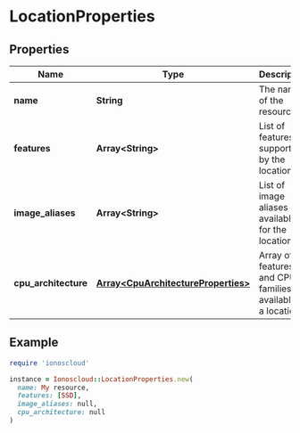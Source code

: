# LocationProperties

## Properties

| Name | Type | Description | Notes |
| ---- | ---- | ----------- | ----- |
| **name** | **String** | The name of the  resource. | [optional] |
| **features** | **Array&lt;String&gt;** | List of features supported by the location | [optional][readonly] |
| **image_aliases** | **Array&lt;String&gt;** | List of image aliases available for the location | [optional][readonly] |
| **cpu_architecture** | [**Array&lt;CpuArchitectureProperties&gt;**](CpuArchitectureProperties.md) | Array of features and CPU families available in a location | [optional][readonly] |

## Example

```ruby
require 'ionoscloud'

instance = Ionoscloud::LocationProperties.new(
  name: My resource,
  features: [SSD],
  image_aliases: null,
  cpu_architecture: null
)
```

